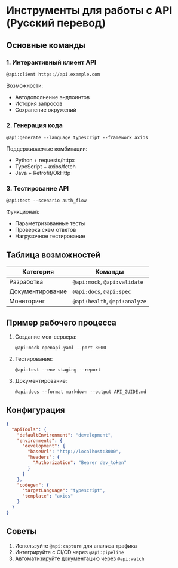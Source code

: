 # Инструменты для работы с API (Русский перевод)

## Основные команды

### 1. Интерактивный клиент API
```cursor
@api:client https://api.example.com
```
Возможности:
- Автодополнение эндпоинтов
- История запросов
- Сохранение окружений

### 2. Генерация кода
```cursor
@api:generate --language typescript --framework axios
```
Поддерживаемые комбинации:
- Python + requests/httpx
- TypeScript + axios/fetch
- Java + Retrofit/OkHttp

### 3. Тестирование API
```cursor
@api:test --scenario auth_flow
```
Функционал:
- Параметризованные тесты
- Проверка схем ответов
- Нагрузочное тестирование

## Таблица возможностей

| Категория       | Команды                          |
|-----------------|----------------------------------|
| Разработка      | `@api:mock`, `@api:validate`     |
| Документирование| `@api:docs`, `@api:spec`         |
| Мониторинг      | `@api:health`, `@api:analyze`    |

## Пример рабочего процесса
1. Создание мок-сервера:
   ```cursor
   @api:mock openapi.yaml --port 3000
   ```
2. Тестирование:
   ```cursor
   @api:test --env staging --report
   ```
3. Документирование:
   ```cursor
   @api:docs --format markdown --output API_GUIDE.md
   ```

## Конфигурация
```json
{
  "apiTools": {
    "defaultEnvironment": "development",
    "environments": {
      "development": {
        "baseUrl": "http://localhost:3000",
        "headers": {
          "Authorization": "Bearer dev_token"
        }
      }
    },
    "codegen": {
      "targetLanguage": "typescript",
      "template": "axios"
    }
  }
}
```

## Советы
1. Используйте `@api:capture` для анализа трафика
2. Интегрируйте с CI/CD через `@api:pipeline`
3. Автоматизируйте документацию через `@api:watch`